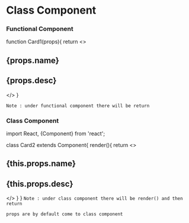 # Class Component

### Functional Component
function Card1(props){
    return <>
    <h2>{props.name}</h2>
    <h2>{props.desc}</h2>
    </>
}

`Note : under functional component there will be return`

### Class Component
import React, {Component} from 'react';

class Card2 extends Component{
    render(){
        return <>
         <h2>{this.props.name}</h2>
        <h2>{this.props.desc}</h2>
        </>
    }
}
`Note : under class component there will be render() and then return`

`props are by default come to class component`


